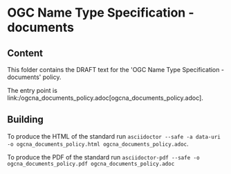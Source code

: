 # OGC Name Type Specification - documents

## Content

This folder contains the DRAFT text for the 'OGC Name Type Specification - documents' policy.

The entry point is link:/ogcna_documents_policy.adoc[ogcna_documents_policy.adoc].

## Building

To produce the HTML of the standard run `asciidoctor --safe -a data-uri -o
ogcna_documents_policy.html ogcna_documents_policy.adoc`.

To produce the PDF of the standard run `asciidoctor-pdf --safe -o
ogcna_documents_policy.pdf ogcna_documents_policy.adoc`
